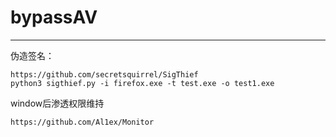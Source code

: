 # bypassAV

---

伪造签名：

```
https://github.com/secretsquirrel/SigThief
python3 sigthief.py -i firefox.exe -t test.exe -o test1.exe
```

window后渗透权限维持

```
https://github.com/Al1ex/Monitor
```

